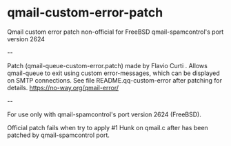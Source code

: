 qmail-custom-error-patch
========================

Qmail custom error patch non-official for FreeBSD qmail-spamcontrol's port version 2624

--

Patch (qmail-queue-custom-error.patch) made by Flavio Curti <fcu-software at no-way.org>.
Allows qmail-queue to exit using custom error-messages, which can be displayed on SMTP connections.
See file README.qq-custom-error after patching for details.
https://no-way.org/qmail-error/

--

For use only with qmail-spamcontrol's port version 2624 (FreeBSD).

Official patch fails when try to apply #1 Hunk on qmail.c after has been patched by qmail-spamcontrol port.
